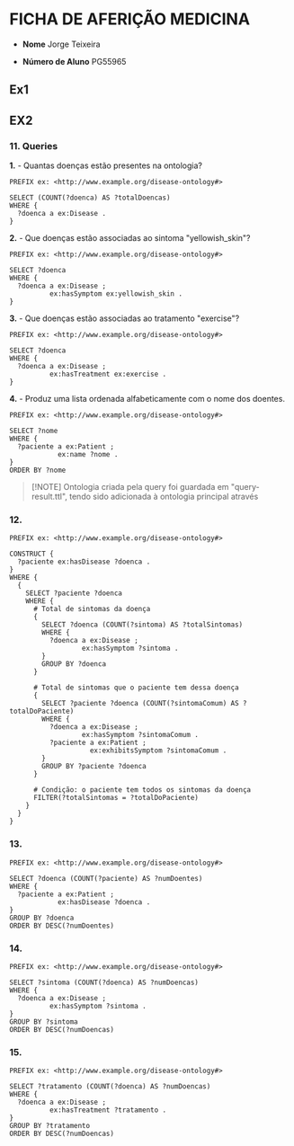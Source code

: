 # FICHA DE AFERIÇÃO MEDICINA

- **Nome** Jorge Teixeira 

- **Número de Aluno** PG55965


## Ex1

## EX2

### 11. Queries

**1.** - Quantas doenças estão presentes na ontologia?

```
PREFIX ex: <http://www.example.org/disease-ontology#>

SELECT (COUNT(?doenca) AS ?totalDoencas)
WHERE {
  ?doenca a ex:Disease .
}
```

**2.** - Que doenças estão associadas ao sintoma "yellowish_skin"?

```
PREFIX ex: <http://www.example.org/disease-ontology#>

SELECT ?doenca
WHERE {
  ?doenca a ex:Disease ;
          ex:hasSymptom ex:yellowish_skin .
}
```

**3.** - Que doenças estão associadas ao tratamento "exercise"?

```
PREFIX ex: <http://www.example.org/disease-ontology#>

SELECT ?doenca
WHERE {
  ?doenca a ex:Disease ;
          ex:hasTreatment ex:exercise .
}
```

**4.** - Produz uma lista ordenada alfabeticamente com o nome dos doentes.

```
PREFIX ex: <http://www.example.org/disease-ontology#>

SELECT ?nome
WHERE {
  ?paciente a ex:Patient ;
            ex:name ?nome .
}
ORDER BY ?nome
```
>  [!NOTE]
> Ontologia criada pela query foi guardada em "query-result.ttl", tendo sido adicionada à ontologia principal através 

### 12. 

```
PREFIX ex: <http://www.example.org/disease-ontology#>

CONSTRUCT {
  ?paciente ex:hasDisease ?doenca .
}
WHERE {
  {
    SELECT ?paciente ?doenca
    WHERE {
      # Total de sintomas da doença
      {
        SELECT ?doenca (COUNT(?sintoma) AS ?totalSintomas)
        WHERE {
          ?doenca a ex:Disease ;
                  ex:hasSymptom ?sintoma .
        }
        GROUP BY ?doenca
      }

      # Total de sintomas que o paciente tem dessa doença
      {
        SELECT ?paciente ?doenca (COUNT(?sintomaComum) AS ?totalDoPaciente)
        WHERE {
          ?doenca a ex:Disease ;
                  ex:hasSymptom ?sintomaComum .
          ?paciente a ex:Patient ;
                    ex:exhibitsSymptom ?sintomaComum .
        }
        GROUP BY ?paciente ?doenca
      }

      # Condição: o paciente tem todos os sintomas da doença
      FILTER(?totalSintomas = ?totalDoPaciente)
    }
  }
}
```

### 13.

```
PREFIX ex: <http://www.example.org/disease-ontology#>

SELECT ?doenca (COUNT(?paciente) AS ?numDoentes)
WHERE {
  ?paciente a ex:Patient ;
            ex:hasDisease ?doenca .
}
GROUP BY ?doenca
ORDER BY DESC(?numDoentes)
```

### 14.
```
PREFIX ex: <http://www.example.org/disease-ontology#>

SELECT ?sintoma (COUNT(?doenca) AS ?numDoencas)
WHERE {
  ?doenca a ex:Disease ;
          ex:hasSymptom ?sintoma .
}
GROUP BY ?sintoma
ORDER BY DESC(?numDoencas)
```


### 15.
```
PREFIX ex: <http://www.example.org/disease-ontology#>

SELECT ?tratamento (COUNT(?doenca) AS ?numDoencas)
WHERE {
  ?doenca a ex:Disease ;
          ex:hasTreatment ?tratamento .
}
GROUP BY ?tratamento
ORDER BY DESC(?numDoencas)
```